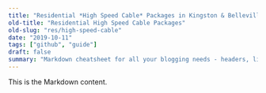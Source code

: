 ```yaml
---
title: "Residential *High Speed Cable* Packages in Kingston & Belleville, Ontario"
old-title: "Residential High Speed Cable Packages"
old-slug: "res/high-speed-cable"
date: "2019-10-11"
tags: ["github", "guide"]
draft: false
summary: "Markdown cheatsheet for all your blogging needs - headers, lists, images, tables and more! An illustrated guide based on Github Flavored Markdown."
---
```


This is the Markdown content.
